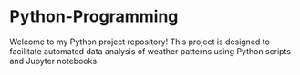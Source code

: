 # Python-Programming
Welcome to my Python project repository! This project is designed to facilitate automated data analysis of weather patterns using Python scripts and Jupyter notebooks. 
